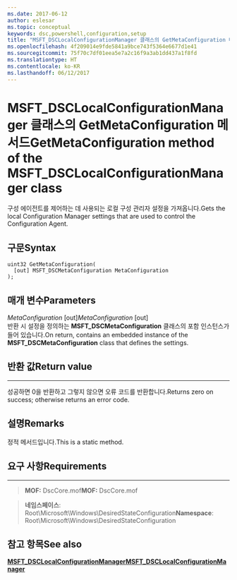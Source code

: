 ```yaml
---
ms.date: 2017-06-12
author: eslesar
ms.topic: conceptual
keywords: dsc,powershell,configuration,setup
title: "MSFT_DSCLocalConfigurationManager 클래스의 GetMetaConfiguration 메서드"
ms.openlocfilehash: 4f209014e9fde5841a9bce743f5364e6677d1e41
ms.sourcegitcommit: 75f70c7df01eea5e7a2c16f9a3ab1dd437a1f8fd
ms.translationtype: HT
ms.contentlocale: ko-KR
ms.lasthandoff: 06/12/2017
---
```

# <a name="getmetaconfiguration-method-of-the-msftdsclocalconfigurationmanager-class"></a><span data-ttu-id="43e1f-103">MSFT_DSCLocalConfigurationManager 클래스의 GetMetaConfiguration 메서드</span><span class="sxs-lookup"><span data-stu-id="43e1f-103">GetMetaConfiguration method of the MSFT_DSCLocalConfigurationManager class</span></span>

<span data-ttu-id="43e1f-104">구성 에이전트를 제어하는 데 사용되는 로컬 구성 관리자 설정을 가져옵니다.</span><span class="sxs-lookup"><span data-stu-id="43e1f-104">Gets the local Configuration Manager settings that are used to control the Configuration Agent.</span></span>

<a name="syntax"></a><span data-ttu-id="43e1f-105">구문</span><span class="sxs-lookup"><span data-stu-id="43e1f-105">Syntax</span></span>
------

```mof
uint32 GetMetaConfiguration(
  [out] MSFT_DSCMetaConfiguration MetaConfiguration
);
```

<a name="parameters"></a><span data-ttu-id="43e1f-106">매개 변수</span><span class="sxs-lookup"><span data-stu-id="43e1f-106">Parameters</span></span>
----------

<span data-ttu-id="43e1f-107">*MetaConfiguration* \[out\]</span><span class="sxs-lookup"><span data-stu-id="43e1f-107">*MetaConfiguration* \[out\]</span></span>  
<span data-ttu-id="43e1f-108">반환 시 설정을 정의하는 **MSFT_DSCMetaConfiguration** 클래스의 포함 인스턴스가 들어 있습니다.</span><span class="sxs-lookup"><span data-stu-id="43e1f-108">On return, contains an embedded instance of the **MSFT_DSCMetaConfiguration** class that defines the settings.</span></span>

## <a name="return-value"></a><span data-ttu-id="43e1f-109">반환 값</span><span class="sxs-lookup"><span data-stu-id="43e1f-109">Return value</span></span>
------------

<span data-ttu-id="43e1f-110">성공하면 0을 반환하고 그렇지 않으면 오류 코드를 반환합니다.</span><span class="sxs-lookup"><span data-stu-id="43e1f-110">Returns zero on success; otherwise returns an error code.</span></span>

## <a name="remarks"></a><span data-ttu-id="43e1f-111">설명</span><span class="sxs-lookup"><span data-stu-id="43e1f-111">Remarks</span></span>

<span data-ttu-id="43e1f-112">정적 메서드입니다.</span><span class="sxs-lookup"><span data-stu-id="43e1f-112">This is a static method.</span></span>

## <a name="requirements"></a><span data-ttu-id="43e1f-113">요구 사항</span><span class="sxs-lookup"><span data-stu-id="43e1f-113">Requirements</span></span>
------------
><span data-ttu-id="43e1f-114">**MOF:** DscCore.mof</span><span class="sxs-lookup"><span data-stu-id="43e1f-114">**MOF:** DscCore.mof</span></span>

><span data-ttu-id="43e1f-115">**네임스페이스**: Root\Microsoft\Windows\DesiredStateConfiguration</span><span class="sxs-lookup"><span data-stu-id="43e1f-115">**Namespace**: Root\Microsoft\Windows\DesiredStateConfiguration</span></span>


## <a name="see-also"></a><span data-ttu-id="43e1f-116">참고 항목</span><span class="sxs-lookup"><span data-stu-id="43e1f-116">See also</span></span>


[<span data-ttu-id="43e1f-117">**MSFT_DSCLocalConfigurationManager**</span><span class="sxs-lookup"><span data-stu-id="43e1f-117">**MSFT_DSCLocalConfigurationManager**</span></span>](msft-dsclocalconfigurationmanager.md)


 

 



